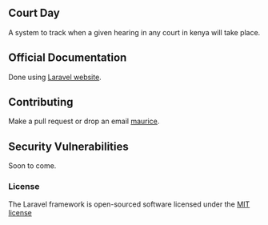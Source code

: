 ## Court Day

A system to track when a given hearing in any court in kenya will take place.

## Official Documentation

Done using  [Laravel website](http://laravel.com/docs).

## Contributing

Make a pull request or drop an email [maurice](kuriamaurice@gmail.com).

## Security Vulnerabilities
Soon to come.


### License

The Laravel framework is open-sourced software licensed under the [MIT license](http://opensource.org/licenses/MIT)
